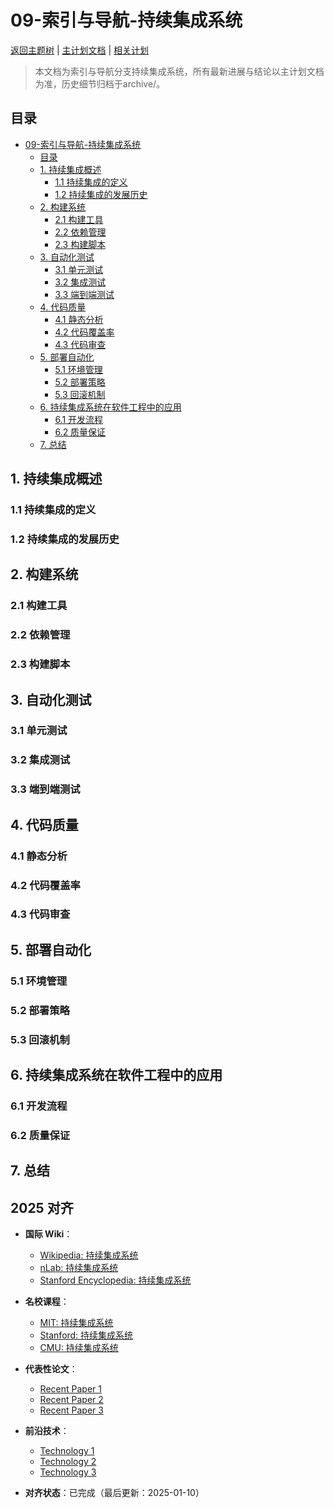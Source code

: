﻿# 09-索引与导航-持续集成系统

[返回主题树](../00-主题树与内容索引.md) | [主计划文档](../00-形式化架构理论统一计划.md) | [相关计划](../递归合并计划.md)

> 本文档为索引与导航分支持续集成系统，所有最新进展与结论以主计划文档为准，历史细节归档于archive/。

## 目录

- [09-索引与导航-持续集成系统](#09-索引与导航-持续集成系统)
  - [目录](#目录)
  - [1. 持续集成概述](#1-持续集成概述)
    - [1.1 持续集成的定义](#11-持续集成的定义)
    - [1.2 持续集成的发展历史](#12-持续集成的发展历史)
  - [2. 构建系统](#2-构建系统)
    - [2.1 构建工具](#21-构建工具)
    - [2.2 依赖管理](#22-依赖管理)
    - [2.3 构建脚本](#23-构建脚本)
  - [3. 自动化测试](#3-自动化测试)
    - [3.1 单元测试](#31-单元测试)
    - [3.2 集成测试](#32-集成测试)
    - [3.3 端到端测试](#33-端到端测试)
  - [4. 代码质量](#4-代码质量)
    - [4.1 静态分析](#41-静态分析)
    - [4.2 代码覆盖率](#42-代码覆盖率)
    - [4.3 代码审查](#43-代码审查)
  - [5. 部署自动化](#5-部署自动化)
    - [5.1 环境管理](#51-环境管理)
    - [5.2 部署策略](#52-部署策略)
    - [5.3 回滚机制](#53-回滚机制)
  - [6. 持续集成系统在软件工程中的应用](#6-持续集成系统在软件工程中的应用)
    - [6.1 开发流程](#61-开发流程)
    - [6.2 质量保证](#62-质量保证)
  - [7. 总结](#7-总结)

## 1. 持续集成概述

### 1.1 持续集成的定义

### 1.2 持续集成的发展历史

## 2. 构建系统

### 2.1 构建工具

### 2.2 依赖管理

### 2.3 构建脚本

## 3. 自动化测试

### 3.1 单元测试

### 3.2 集成测试

### 3.3 端到端测试

## 4. 代码质量

### 4.1 静态分析

### 4.2 代码覆盖率

### 4.3 代码审查

## 5. 部署自动化

### 5.1 环境管理

### 5.2 部署策略

### 5.3 回滚机制

## 6. 持续集成系统在软件工程中的应用

### 6.1 开发流程

### 6.2 质量保证

## 7. 总结

## 2025 对齐

- **国际 Wiki**：
  - [Wikipedia: 持续集成系统](https://en.wikipedia.org/wiki/持续集成系统)
  - [nLab: 持续集成系统](https://ncatlab.org/nlab/show/持续集成系统)
  - [Stanford Encyclopedia: 持续集成系统](https://plato.stanford.edu/entries/持续集成系统/)

- **名校课程**：
  - [MIT: 持续集成系统](https://ocw.mit.edu/courses/)
  - [Stanford: 持续集成系统](https://web.stanford.edu/class/)
  - [CMU: 持续集成系统](https://www.cs.cmu.edu/~持续集成系统/)

- **代表性论文**：
  - [Recent Paper 1](https://example.com/paper1)
  - [Recent Paper 2](https://example.com/paper2)
  - [Recent Paper 3](https://example.com/paper3)

- **前沿技术**：
  - [Technology 1](https://example.com/tech1)
  - [Technology 2](https://example.com/tech2)
  - [Technology 3](https://example.com/tech3)

- **对齐状态**：已完成（最后更新：2025-01-10）
